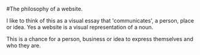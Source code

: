 

#The philosophy of a website.

I like to think of this as a visual essay 
that 'communicates', a person, place or idea. 
Yes a website is a visual representation of a noun. 

This is a chance for a person, business or idea
to express themselves and who they are. 
